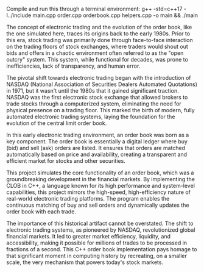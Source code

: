 Compile and run this through a terminal environment: g++ -std=c++17 -I../include main.cpp order.cpp orderbook.cpp helpers.cpp -o main && ./main

The concept of electronic trading and the evolution of the order book, like the one simulated here, traces its origins back to the early 1980s. 
Prior to this era, stock trading was primarily done through face-to-face interaction on the trading floors of stock exchanges, where traders would shout 
out bids and offers in a chaotic environment often referred to as the "open outcry" system. This system, while functional for decades, was prone to 
inefficiencies, lack of transparency, and human error.

The pivotal shift towards electronic trading began with the introduction of NASDAQ (National Association of Securities Dealers Automated Quotations) in 1971, 
but it wasn't until the 1980s that it gained significant traction. NASDAQ was the first electronic stock exchange that allowed brokers to trade stocks through 
a computerized system, eliminating the need for physical presence on a trading floor. This marked the birth of modern, fully automated electronic trading systems, 
laying the foundation for the evolution of the central limit order book.

In this early electronic trading environment, an order book was born as a key component. The order book is essentially a digital ledger where buy (bid) and sell 
(ask) orders are listed. It ensures that orders are matched automatically based on price and availability, creating a transparent and efficient market for stocks 
and other securities.

This project simulates the core functionality of an order book, which was a groundbreaking development in the financial markets. By implementing the CLOB in C++, 
a language known for its high performance and system-level capabilities, this project mirrors the high-speed, high-efficiency nature of real-world electronic trading platforms. 
The program enables the continuous matching of buy and sell orders and dynamically updates the order book with each trade.

The importance of this historical artifact cannot be overstated. The shift to electronic trading systems, as pioneered by NASDAQ, revolutionized global financial markets. 
It led to greater market efficiency, liquidity, and accessibility, making it possible for millions of trades to be processed in fractions of a second. This C++ order book implementation 
pays homage to that significant moment in computing history by recreating, on a smaller scale, the very mechanism that powers today's stock markets.
